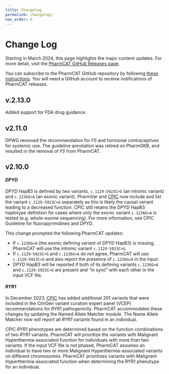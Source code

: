 ```yaml
---
title: Changelog
permalink: changelog/
nav_order: 6
---
```


# Change Log

Starting in March 2024, this page highlights the major content updates. For more detail, visit the [PharmCAT GitHub Releases page](https://github.com/PharmGKB/PharmCAT/releases).

You can subscribe to the PharmCAT GitHub repository by following [these instructions](https://github.blog/changelog/2018-11-27-watch-releases/). You will need a GitHub account to receive notifications of PharmCAT
releases. 

## v.2.13.0

Added support for FDA drug guidance.


## v2.11.0

DPWG removed the recommendation for _F5_ and hormonal contraceptives for systemic use.
The guideline annotation was retired on PharmGKB, and resulted in the removal of _F5_ from PharmCAT.



## v2.10.0

#### _DPYD_

_DPYD_ HapB3 is defined by two variants, `c.1129-5923C>G` (an intronic variant) and `c.1236G>A` (an exonic variant). PharmVar and [CPIC](https://cpicpgx.org/guidelines/guideline-for-fluoropyrimidines-and-dpyd/) now include and list the variant `c.1129-5923C>G` separately as this is likely the causal variant leading to a decreased function. CPIC still retains the _DPYD_ HapB3 haplotype definition for cases where only the exonic variant `c.1236G>A` is tested (e.g. whole-exome sequencing). For more information, see CPIC Guideline for fluoropyrimidines and _DPYD_.

This change prompted the following PharmCAT updates:

- If `c.1236G>A` (the exonic defining variant of _DPYD_ HapB3) is missing, PharmCAT will use the intronic variant `c.1129-5923C>G`.
- If `c.1129-5923C>G` and `c.1236G>A` do not agree, PharmCAT will use `c.1129-5923C>G` and also report the presence of `c.1236G>A` in the input.
- _DPYD_ HapB3 will be reported if both of its defining variants `c.1236G>A` and `c.1129-5923C>G` are present and “in sync” with each other in the input VCF file.

#### _RYR1_

In December 2023, [CPIC](https://cpicpgx.org/guidelines/cpic-guideline-for-ryr1-and-cacna1s/) has added additional 291 variants that were included in the ClinGen variant curation expert panel (VCEP) recommendations for RYR1 pathogenicity. PharmCAT accommodates these changes by updating the Named Allele Matcher module. The Name Allele Matcher now will report all _RYR1_ variants found in an individual. 

CPIC _RYR1_ phenotypes are determined based on the function combinations of two _RYR1_ variants. PharmCAT will prioritize the variants with Malignant Hyperthermia-associated function for individuals with more than two variants. If the input VCF file is not phased, PharmCAT assumes an individual to have two or more Malignant Hyperthermia-associated variants on different chromosomes. PharmCAT prioritizes variants with Malignant Hyperthermia-associated function when determining the RYR1 phenotype for an individual.

